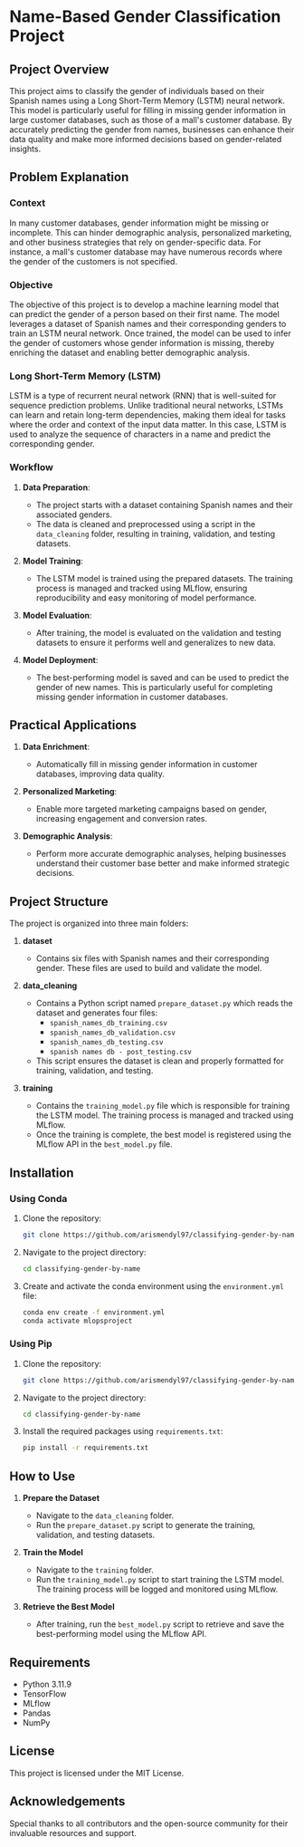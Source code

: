 # Name-Based Gender Classification Project

## Project Overview

This project aims to classify the gender of individuals based on their Spanish names using a Long Short-Term Memory (LSTM) neural network. This model is particularly useful for filling in missing gender information in large customer databases, such as those of a mall's customer database. By accurately predicting the gender from names, businesses can enhance their data quality and make more informed decisions based on gender-related insights.

## Problem Explanation

### Context

In many customer databases, gender information might be missing or incomplete. This can hinder demographic analysis, personalized marketing, and other business strategies that rely on gender-specific data. For instance, a mall's customer database may have numerous records where the gender of the customers is not specified. 

### Objective

The objective of this project is to develop a machine learning model that can predict the gender of a person based on their first name. The model leverages a dataset of Spanish names and their corresponding genders to train an LSTM neural network. Once trained, the model can be used to infer the gender of customers whose gender information is missing, thereby enriching the dataset and enabling better demographic analysis.

### Long Short-Term Memory (LSTM)

LSTM is a type of recurrent neural network (RNN) that is well-suited for sequence prediction problems. Unlike traditional neural networks, LSTMs can learn and retain long-term dependencies, making them ideal for tasks where the order and context of the input data matter. In this case, LSTM is used to analyze the sequence of characters in a name and predict the corresponding gender.

### Workflow

1. **Data Preparation**: 
   - The project starts with a dataset containing Spanish names and their associated genders.
   - The data is cleaned and preprocessed using a script in the `data_cleaning` folder, resulting in training, validation, and testing datasets.

2. **Model Training**:
   - The LSTM model is trained using the prepared datasets. The training process is managed and tracked using MLflow, ensuring reproducibility and easy monitoring of model performance.

3. **Model Evaluation**:
   - After training, the model is evaluated on the validation and testing datasets to ensure it performs well and generalizes to new data.

4. **Model Deployment**:
   - The best-performing model is saved and can be used to predict the gender of new names. This is particularly useful for completing missing gender information in customer databases.

## Practical Applications

1. **Data Enrichment**:
   - Automatically fill in missing gender information in customer databases, improving data quality.

2. **Personalized Marketing**:
   - Enable more targeted marketing campaigns based on gender, increasing engagement and conversion rates.

3. **Demographic Analysis**:
   - Perform more accurate demographic analyses, helping businesses understand their customer base better and make informed strategic decisions.

## Project Structure

The project is organized into three main folders:

1. **dataset**
   - Contains six files with Spanish names and their corresponding gender. These files are used to build and validate the model.

2. **data_cleaning**
   - Contains a Python script named `prepare_dataset.py` which reads the dataset and generates four files:
     - `spanish_names_db_training.csv`
     - `spanish_names_db_validation.csv`
     - `spanish_names_db_testing.csv`
     - `spanish names db - post_testing.csv`
   - This script ensures the dataset is clean and properly formatted for training, validation, and testing.

3. **training**
   - Contains the `training_model.py` file which is responsible for training the LSTM model. The training process is managed and tracked using MLflow.
   - Once the training is complete, the best model is registered using the MLflow API in the `best_model.py` file. 

## Installation

### Using Conda

1. Clone the repository:
   ```bash
   git clone https://github.com/arismendyl97/classifying-gender-by-name.git
   ```

2. Navigate to the project directory:
   ```bash
   cd classifying-gender-by-name
   ```

3. Create and activate the conda environment using the `environment.yml` file:
   ```bash
   conda env create -f environment.yml
   conda activate mlopsproject
   ```

### Using Pip

1. Clone the repository:
   ```bash
   git clone https://github.com/arismendyl97/classifying-gender-by-name.git
   ```

2. Navigate to the project directory:
   ```bash
   cd classifying-gender-by-name
   ```

3. Install the required packages using `requirements.txt`:
   ```bash
   pip install -r requirements.txt
   ```

## How to Use

1. **Prepare the Dataset**
   - Navigate to the `data_cleaning` folder.
   - Run the `prepare_dataset.py` script to generate the training, validation, and testing datasets.

2. **Train the Model**
   - Navigate to the `training` folder.
   - Run the `training_model.py` script to start training the LSTM model. The training process will be logged and monitored using MLflow.

3. **Retrieve the Best Model**
   - After training, run the `best_model.py` script to retrieve and save the best-performing model using the MLflow API.

## Requirements

- Python 3.11.9
- TensorFlow
- MLflow
- Pandas
- NumPy

## License

This project is licensed under the MIT License.

## Acknowledgements

Special thanks to all contributors and the open-source community for their invaluable resources and support.